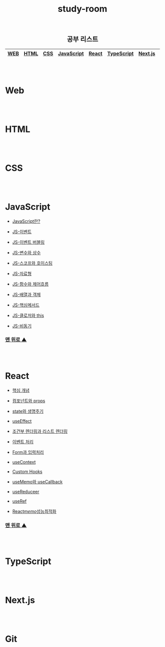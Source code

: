 <div align=center>
  <br>
<h1 id="top">study-room</h1>
  <br>

## 공부 리스트

| [**WEB**](#web) | [**HTML**](#html) | [**CSS**](#css) | [**JavaScript**](#javascript) | [**React**](#react) | [TypeScript](#typescript) | [Next.js](#nextjs) | [**Git**](#git) |
| --------------- | ----------------- | --------------- | ----------------------------- | ------------------- | ------------------------- | ------------------ | --------------- |

</div>

<br />
<br />

# Web

<br />
<br />

# HTML

<br />
<br />

# CSS

<br />
<br />

# JavaScript

- [JavaScript란?](./JavaScript/JavaScript란.md)

- [JS-이벤트](./JavaScript/JS-이벤트.md)

- [JS-이벤트 버블링](./JavaScript/JS-이벤트-버블링.md)

- [JS-변수와 상수](./JavaScript/JS-변수와상수.md)

- [JS-스코프와 호이스팅](./JavaScript/JS-스코프-호이스팅.md)

- [JS-자료형](./JavaScript/JS-자료형.md)

- [JS-함수와 제어흐름](./JavaScript/JS-함수와제어흐름.md)

- [JS-배열과 객체](./JavaScript/JS-배열과객체.md)

- [JS-핵심메서드](./JavaScript/JS-핵심메서드.md)

- [JS-클로저와 this](./JavaScript/JS-클로저-this.md)

- [JS-비동기](./JavaScript/JS-비동기.md)

### [맨 위로 ▲](#top)

<br />
<br />

# React

- [핵심 개념](./React/핵심개념.md)

- [컴포넌트와 props](./React/컴포넌트와prop.md)

- [state와 생명주기](./React/state와_생명주기.md)

- [useEffect](./React/useEffect.md)

- [조건부 렌더링과 리스트 렌더링](./React/조건부%20렌더링과%20리스트%20렌더링.md)

- [이벤트 처리](./React/이벤트%20처리.md)

- [Form과 입력처리](./React/Form과%20입력처리.md)

- [useContext](./React/useContext.md)

- [Custom Hooks](./React/Custom%20Hooks.md)

- [useMemo와 useCallback](./React/useMemo와%20usecallback.md)

- [useReduceer](./React/useReducer.md)

- [useRef](./React/useRef.md)

- [React*memo*성능최적화](./React/React_memo_성능_최적화.md)

### [맨 위로 ▲](#top)

<br />
<br />

# TypeScript

<br />
<br />

# Next.js

<br />
<br />

# Git
